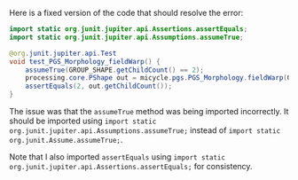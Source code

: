 Here is a fixed version of the code that should resolve the error:

```java
import static org.junit.jupiter.api.Assertions.assertEquals;
import static org.junit.jupiter.api.Assumptions.assumeTrue;

@org.junit.jupiter.api.Test
void test_PGS_Morphology_fieldWarp() {
    assumeTrue(GROUP_SHAPE.getChildCount() == 2);
    processing.core.PShape out = micycle.pgs.PGS_Morphology.fieldWarp(GROUP_SHAPE, 10, 1, false);
    assertEquals(2, out.getChildCount());
}
```

The issue was that the `assumeTrue` method was being imported incorrectly. It should be imported using `import static org.junit.jupiter.api.Assumptions.assumeTrue;` instead of `import static org.junit.Assume.assumeTrue;`.

Note that I also imported `assertEquals` using `import static org.junit.jupiter.api.Assertions.assertEquals;` for consistency.